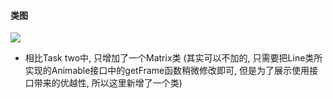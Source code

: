 #### 类图

![](http://www.plantuml.com/plantuml/png/lLRDRjim3BxxAGJiedJDE_G7wr2WEsp1JiCGo3Rj2D5F9ibhks3lFbcKPKTr4ZI7vMAA8p_o-yX9lR6E6TT9KVXV9PYrv861uR0lYFzzn0FboX41Qe7E9wvOAO2quD340CFKDaRqHyl_0CNpyhVcjGzNzrfeSoTqjGqPNDNmSar2SbikYhz33sCSuN8dG89obiHYsDfwVID1bc3iUer50inejgDP9XDB5YE2s-Ww8Pne3pyjViefBQbhthncgGgUXsmycMIroIeNgH7l0TEm2h0LLB05zyrhIgEeAsUuQeFtyzsZQZGDYgNKGH-oVoy4YkxJOIhtIXlNursJMyNbAULZuHy_YU3MpOcBMvCMgNMRsD7eyAsWAwXgcAgrVDAi7bOCLv4quREOXEwwWpL4tPCO0hydLnTpJa_3atFwKRbROzWhdTQtpsmNK5ZQZapi1yCaPDDAyfBzV8qyFWtXajBUcGQDI0u-gRQV-B6XHeoc1x07BbjjG0AwXgw8tOAhDlEpnsQ5PlKGJhEyHHQt2YNeGS5fZ05LG_zlT9wndIxsIh7jMPv2j_6iZGD3RFYCBcms6ZbKJXCnw05KJd40fJdwb6ZmVT_HUortp7YiAXflQFSeg1fI1zL9CgGXzzO06pXPoOJmDiAmqZh3AaTAhGKmHIgPxzMRtKNKAIEAAypwxSqvZ0oQJbLdkqyDuGJlcEKL5irlA3171li1kocxfW63dcpK-PwcWFd_LldDS9Py8d6f2f5yLvO28djuSQ3g0qNsfvgRhvkmltQysfw7pX_A0FohpmteU8at3jKolDruCojvUOzVc3FyvRANAVIZdyT3fKLwi_31Kc2B8zSMLgOHv9f4WCKxtgd_yQOKap-NbiihWXqKiI7lqk5jBmxlVRrS9laAl2All2jgcxl05AX6xq6uuWPKtKdn3m00)

- 相比Task two中, 只增加了一个Matrix类 (其实可以不加的, 只需要把Line类所实现的Animable接口中的getFrame函数稍微修改即可, 但是为了展示使用接口带来的优越性, 所以这里新增了一个类)

